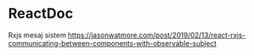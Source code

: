 # ReactDoc

Rxjs mesaj sistem
https://jasonwatmore.com/post/2019/02/13/react-rxjs-communicating-between-components-with-observable-subject
